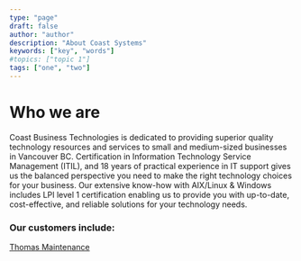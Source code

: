 ```yaml
---
type: "page"
draft: false
author: "author"
description: "About Coast Systems"
keywords: ["key", "words"]
#topics: ["topic 1"]
tags: ["one", "two"]
---
```


# Who we are
Coast Business Technologies is dedicated to providing superior quality technology resources and services to small and medium-sized businesses in Vancouver BC. Certification in Information Technology Service Management (ITIL), and 18 years of practical experience in IT support gives us the balanced perspective you need to make the right technology choices for your business. Our extensive know-how with AIX/Linux & Windows includes LPI level 1 certification enabling us to provide you with up-to-date, cost-effective, and reliable solutions for your technology needs.

### Our customers include:

[Thomas Maintenance](htttp://www.thomasmaintenance.com)

